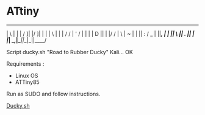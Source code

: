 # ATtiny

 ___    __ __    __  __  _  __ __ 
|   \  |  |  |  /  ]|  |/ ]|  |  |
|    \ |  |  | /  / |  ' / |  |  |
|  D  ||  |  |/  /  |    \ |  ~  |
|     ||  :  /   \_ |     ||___, |
|     ||     \     ||  .  ||     |
|_____| \__,_|\____||__|\_||____/ 
                                  

Script ducky.sh "Road to Rubber Ducky"
Kali... OK

Requirements :
- Linux OS
- ATTiny85

Run as SUDO and follow instructions.


[Ducky.sh](./ducky.sh)
